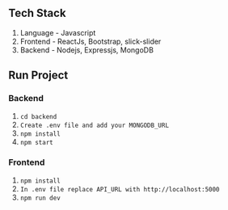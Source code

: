 ## Tech Stack

1. Language - Javascript
2. Frontend - ReactJs, Bootstrap, slick-slider
3. Backend - Nodejs, Expressjs, MongoDB

## Run Project

### Backend

1. `cd backend`
2. `Create .env file and add your MONGODB_URL`
3. `npm install`
4. `npm start`

### Frontend

1. `npm install`
2. `In .env file replace API_URL with http://localhost:5000`
3. `npm run dev`
